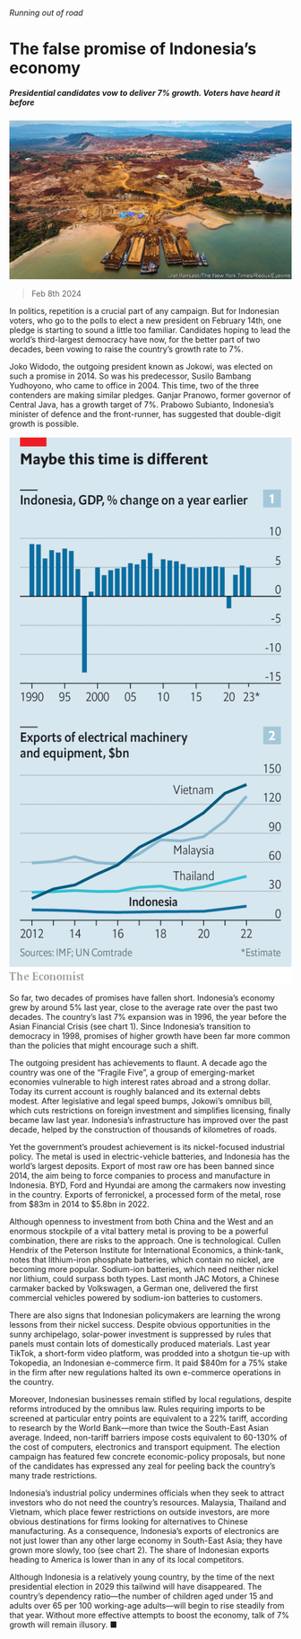 ###### Running out of road

# The false promise of Indonesia’s economy 

##### Presidential candidates vow to deliver 7% growth. Voters have heard it before 

![image](images/20240210_FNP001.jpg) 

> Feb 8th 2024 

In politics, repetition is a crucial part of any campaign. But for Indonesian voters, who go to the polls to elect a new president on February 14th, one pledge is starting to sound a little too familiar. Candidates hoping to lead the world’s third-largest democracy have now, for the better part of two decades, been vowing to raise the country’s growth rate to 7%. 

Joko Widodo, the outgoing president known as Jokowi, was elected on such a promise in 2014. So was his predecessor, Susilo Bambang Yudhoyono, who came to office in 2004. This time, two of the three contenders are making similar pledges. Ganjar Pranowo, former governor of Central Java, has a growth target of 7%. Prabowo Subianto, Indonesia’s minister of defence and the front-runner, has suggested that double-digit growth is possible. 

![image](images/20240210_FNC290.png) 


So far, two decades of promises have fallen short. Indonesia’s economy grew by around 5% last year, close to the average rate over the past two decades. The country’s last 7% expansion was in 1996, the year before the Asian Financial Crisis (see chart 1). Since Indonesia’s transition to democracy in 1998, promises of higher growth have been far more common than the policies that might encourage such a shift. 

The outgoing president has achievements to flaunt. A decade ago the country was one of the “Fragile Five”, a group of emerging-market economies vulnerable to high interest rates abroad and a strong dollar. Today its current account is roughly balanced and its external debts modest. After legislative and legal speed bumps, Jokowi’s omnibus bill, which cuts restrictions on foreign investment and simplifies licensing, finally became law last year. Indonesia’s infrastructure has improved over the past decade, helped by the construction of thousands of kilometres of roads.

Yet the government’s proudest achievement is its nickel-focused industrial policy. The metal is used in electric-vehicle batteries, and Indonesia has the world’s largest deposits. Export of most raw ore has been banned since 2014, the aim being to force companies to process and manufacture in Indonesia. BYD, Ford and Hyundai are among the carmakers now investing in the country. Exports of ferronickel, a processed form of the metal, rose from $83m in 2014 to $5.8bn in 2022. 

Although openness to investment from both China and the West and an enormous stockpile of a vital battery metal is proving to be a powerful combination, there are risks to the approach. One is technological. Cullen Hendrix of the Peterson Institute for International Economics, a think-tank, notes that lithium-iron phosphate batteries, which contain no nickel, are becoming more popular. Sodium-ion batteries, which need neither nickel nor lithium, could surpass both types. Last month JAC Motors, a Chinese carmaker backed by Volkswagen, a German one, delivered the first commercial vehicles powered by sodium-ion batteries to customers. 

There are also signs that Indonesian policymakers are learning the wrong lessons from their nickel success. Despite obvious opportunities in the sunny archipelago, solar-power investment is suppressed by rules that panels must contain lots of domestically produced materials. Last year TikTok, a short-form video platform, was prodded into a shotgun tie-up with Tokopedia, an Indonesian e-commerce firm. It paid $840m for a 75% stake in the firm after new regulations halted its own e-commerce operations in the country. 

Moreover, Indonesian businesses remain stifled by local regulations, despite reforms introduced by the omnibus law. Rules requiring imports to be screened at particular entry points are equivalent to a 22% tariff, according to research by the World Bank—more than twice the South-East Asian average. Indeed, non-tariff barriers impose costs equivalent to 60-130% of the cost of computers, electronics and transport equipment. The election campaign has featured few concrete economic-policy proposals, but none of the candidates has expressed any zeal for peeling back the country’s many trade restrictions.

Indonesia’s industrial policy undermines officials when they seek to attract investors who do not need the country’s resources. Malaysia, Thailand and Vietnam, which place fewer restrictions on outside investors, are more obvious destinations for firms looking for alternatives to Chinese manufacturing. As a consequence, Indonesia’s exports of electronics are not just lower than any other large economy in South-East Asia; they have grown more slowly, too (see chart 2). The share of Indonesian exports heading to America is lower than in any of its local competitors. 

Although Indonesia is a relatively young country, by the time of the next presidential election in 2029 this tailwind will have disappeared. The country’s dependency ratio—the number of children aged under 15 and adults over 65 per 100 working-age adults—will begin to rise steadily from that year. Without more effective attempts to boost the economy, talk of 7% growth will remain illusory. ■


